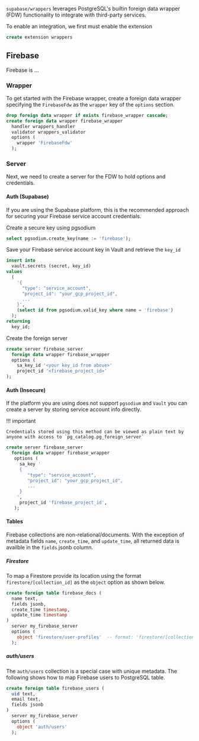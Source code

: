 
`supabase/wrappers` leverages PostgreSQL's builtin foreign data wrapper (FDW) functionality to integrate with third-party services. 

To enable an integration, we first must enable the extension

```sql
create extension wrappers
```

## Firebase

Firebase is ...


### Wrapper 
To get started with the Firebase wrapper, create a foreign data wrapper specifying the `FirebaseFdw` as the `wrapper` key of the `options` section.

```sql
drop foreign data wrapper if exists firebase_wrapper cascade;
create foreign data wrapper firebase_wrapper
  handler wrappers_handler
  validator wrappers_validator
  options (
    wrapper 'FirebaseFdw'
  );
```

### Server 

Next, we need to create a server for the FDW to hold options and credentials.

#### Auth (Supabase)

If you are using the Supabase platform, this is the recommended approach for securing your Firebase service account credentials.

Create a secure key using pgsodium
```sql
select pgsodium.create_key(name := 'firebase');
```

Save your Firebase service account key in Vault and retrieve the `key_id`
```sql
insert into
  vault.secrets (secret, key_id)
values 
  (
    '{
      "type": "service_account",
      "project_id": "your_gcp_project_id",
      ...
    }',
    (select id from pgsodium.valid_key where name = 'firebase')
  );
returning
  key_id;
```

Create the foreign server
```sql
create server firebase_server
  foreign data wrapper firebase_wrapper
  options (
    sa_key_id '<your key_id from above>'
    project_id '<firebase_project_id>'
);
```

#### Auth (Insecure)

If the platform you are using does not support `pgsodium` and `Vault` you can create a server by storing service account info directly.


!!! important

    Credentials stored using this method can be viewed as plain text by anyone with access to `pg_catalog.pg_foreign_server`


```sql
create server firebase_server
  foreign data wrapper firebase_wrapper
   options (
     sa_key '
     {
        "type": "service_account",
        "project_id": "your_gcp_project_id",
        ...
     }
    ',
     project_id 'firebase_project_id',
   );
```


#### Tables

Firebase collections are non-relational/documents. With the exception of metadata fields `name`, `create_time`, and `update_time`, all returned data is availble in the `fields` jsonb column. 

##### Firestore

To map a Firestore provide its location using the format `firestore/[collection_id]` as the `object` option as shown below.

```sql
create foreign table firebase_docs (
  name text,
  fields jsonb,
  create_time timestamp,
  update_time timestamp
)
  server my_firebase_server
  options (
    object 'firestore/user-profiles'  -- format: 'firestore/[collection_id]'
  );
```


##### auth/users 

The `auth/users` collection is a special case with unique metadata. The following shows how to map Firebase users to PostgreSQL table.

```sql
create foreign table firebase_users (
  uid text,
  email text,
  fields jsonb
)
  server my_firebase_server
  options (
    object 'auth/users'
  );
```

